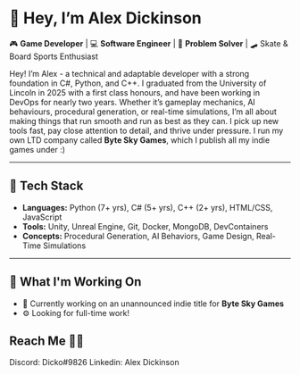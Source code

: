 # 👋 Hey, I’m Alex Dickinson

🎮 **Game Developer** | 💻 **Software Engineer** | 🧠 **Problem Solver** | 🛹 Skate & Board Sports Enthusiast

Hey! I’m Alex - a technical and adaptable developer with a strong foundation in C#, Python, and C++. I graduated from the University of Lincoln in 2025 with a first class honours, and have been working in DevOps for nearly two years. Whether it’s gameplay mechanics, AI behaviours, procedural generation, or real-time simulations, I’m all about making things that run smooth and run as best as they can. I pick up new tools fast, pay close attention to detail, and thrive under pressure. I run my own LTD company called **Byte Sky Games**, which I publish all my indie games under :)

---

## 🧰 Tech Stack
- **Languages:** Python (7+ yrs), C# (5+ yrs), C++ (2+ yrs), HTML/CSS, JavaScript  
- **Tools:** Unity, Unreal Engine, Git, Docker, MongoDB, DevContainers  
- **Concepts:** Procedural Generation, AI Behaviors, Game Design, Real-Time Simulations

---

## 📌 What I'm Working On
- 🎲 Currently working on an unannounced indie title for **Byte Sky Games**
- ⚙️ Looking for full-time work!

## Reach Me 👨‍💻
Discord: Dicko#9826
Linkedin: Alex Dickinson
